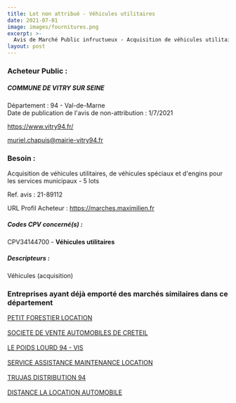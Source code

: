 ```yaml
---
title: Lot non attribué - Véhicules utilitaires
date: 2021-07-01
image: images/fournitures.png
excerpt: >-
  Avis de Marché Public infructueux - Acquisition de véhicules utilitaires, de véhicules spéciaux et d'engins pour les services municipaux - 5 lots
layout: post
---
```


### Acheteur Public :
##### COMMUNE DE VITRY SUR SEINE
Département : 94 - Val-de-Marne<br/>
Date de publication de l'avis de non-attribution : 1/7/2021


https://www.vitry94.fr/

muriel.chapuis@mairie-vitry94.fr


### Besoin :

Acquisition de véhicules utilitaires, de véhicules spéciaux et d'engins pour les services municipaux - 5 lots

Ref. avis : 21-89112

URL Profil Acheteur : https://marches.maximilien.fr

##### Codes CPV concerné(s) :
CPV34144700 - **Véhicules utilitaires** <br/>

##### Descripteurs :
Véhicules (acquisition) <br/>

### Entreprises ayant déjà emporté des marchés similaires dans ce département
<a href="/entreprise-544/siren-300571049">PETIT FORESTIER LOCATION</a><br/><br/>
<a href="/entreprise-544/siren-304668478">SOCIETE DE VENTE AUTOMOBILES DE CRETEIL</a><br/><br/>
<a href="/entreprise-547/siren-330388240">LE POIDS LOURD 94 - VIS</a><br/><br/>
<a href="/entreprise-555/siren-398907311">SERVICE ASSISTANCE MAINTENANCE LOCATION</a><br/><br/>
<a href="/entreprise-581/siren-842686115">TRUJAS DISTRIBUTION 94</a><br/><br/>
<a href="/entreprise-582/siren-950376566">DISTANCE LA LOCATION AUTOMOBILE</a><br/><br/>
